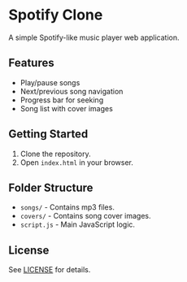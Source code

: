 # Spotify Clone

A simple Spotify-like music player web application.

## Features

- Play/pause songs
- Next/previous song navigation
- Progress bar for seeking
- Song list with cover images

## Getting Started

1. Clone the repository.
2. Open `index.html` in your browser.

## Folder Structure

- `songs/` - Contains mp3 files.
- `covers/` - Contains song cover images.
- `script.js` - Main JavaScript logic.

## License

See [LICENSE](LICENSE) for details.

